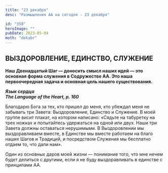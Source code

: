 ```yaml
---
title: "23 декабря"
desc: "Размышления АА на сегодня - 23 декабря"

id: "358"
heroImage: ""
pubDate: 2023-05-04
moth: "dekabr"
---
```


## ВЫЗДОРОВЛЕНИЕ, ЕДИНСТВО, СЛУЖЕНИЕ

**Наш Двенадцатый Шаг — доносить смысл наших идей — это основная форма
служения в Содружестве АА. Это наша первоочередная задача и основная цель
нашего существования.**

**_Язык сердца  
The Language of the Heart, p. 160_**

Благодарю Бога за тех, кто пришел до меня, кто убеждал меня не забывать три
Завета: Выздоровление, Единство и Служение. В моей группе висит плакат, на
котором написано: «Сядьте на табуретку на трех ножках и попытайтесь удержаться
на одной или двух. Наши три Завета должны оставаться нерушимыми. В
Выздоровлении мы выздоравливаем вместе, в Единстве мы вместе работаем на благо
наших Шагов и Традиций, и посредством Служения мы бесплатно отдаем то, что
дали нам».

Один из основных даров моей жизни — понимание того, что мне нечем будет
делиться с другими, если я не буду выздоравливать в единстве с принципами АА.
